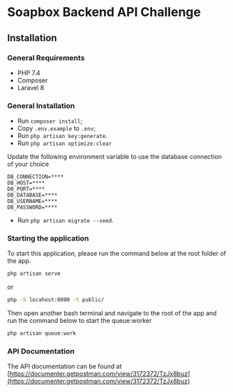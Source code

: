 # Soapbox Backend API Challenge

## Installation

### General Requirements
- PHP 7.4
- Composer
- Laravel 8

### General Installation
- Run `composer install`;
- Copy `.env.example` to `.env`;
- Run `php artisan key:generate`.
- Run `php artisan optimize:clear`

Update the following environment variable to use the database connection of your choice
```dotenv
DB_CONNECTION=****
DB_HOST=****
DB_PORT=****
DB_DATABASE=****
DB_USERNAME=****
DB_PASSWORD=****
```
- Run `php artisan migrate --seed`.

### Starting the application

To start this application, please run the command below at the root folder of the app.
```bash
php artisan serve
```
or
```bash
php -S locahost:8000 -t public/
```

Then open another bash terminal and navigate to the root of the app and run the command below to start the queue:worker

```bash
php artisan queue:work
```

### API Documentation
The API documentation can be found at [https://documenter.getpostman.com/view/3172372/TzJx8buz](https://documenter.getpostman.com/view/3172372/TzJx8buz)
